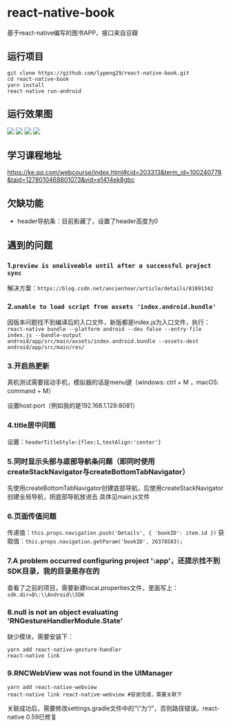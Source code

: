 # react-native-book
基于react-native编写的图书APP，接口来自豆瓣

## 运行项目
```
git clone https://github.com/lypeng29/react-native-book.git
cd react-native-book
yarn install
react-native run-android
```
## 运行效果图
![](http://img.lypeng.com/git/2019030801.jpg)
![](http://img.lypeng.com/git/2019030802.jpg)
![](http://img.lypeng.com/git/2019031202.jpg)
![](http://img.lypeng.com/git/2019031201.jpg)

## 学习课程地址
https://ke.qq.com/webcourse/index.html#cid=203313&term_id=100240778&taid=1278010468801073&vid=e1414ek8gbc

## 欠缺功能
- header导航条：目前影藏了，设置了header高度为0

## 遇到的问题
### 1.`preview is unaliveable until after a successful project sync`
解决方案：`https://blog.csdn.net/ancientear/article/details/81091342`

### 2.`unable to load script from assets 'index.android.bundle'`
因版本问题找不到编译后的入口文件，新版都是index.js为入口文件，执行：`react-native bundle --platform android --dev false --entry-file index.js --bundle-output android/app/src/main/assets/index.android.bundle --assets-dest android/app/src/main/res/`

### 3.开启热更新

真机测试需要摇动手机，模拟器的话是menu键（windows: ctrl + M ，macOS: command + M）

设置host:port（例如我的是192.168.1.129:8081）

### 4.title居中问题
设置：`headerTitleStyle:{flex:1,textAlign:'center'}`

### 5.同时显示头部与底部导航条问题（即同时使用createStackNavigator与createBottomTabNavigator）
先使用createBottomTabNavigator创建底部导航，后使用createStackNavigator创建全局导航，把底部导航放进去
具体见main.js文件

### 6.页面传值问题
传递值：`this.props.navigation.push('Details', { 'bookID': item.id })`
获取值：`this.props.navigation.getParam('bookID', 26378583);`

### 7.A problem occurred configuring project ':app'，还提示找不到SDK目录，我的目录是存在的
查看了之前的项目，需要新建local.properties文件，里面写上：`sdk.dir=D\:\\Android\\SDK`

### 8.null is not an object evaluating 'RNGestureHandlerModule.State'
缺少模块，需要安装下：
```
yarn add react-native-gesture-handler
react-native link
```

### 9.RNCWebView was not found in the UIManager
```
yarn add react-native-webview
react-native link react-native-webview #安装完成，需要关联下
```
关联成功后，需要修改settings.gradle文件中的“\”为“/”，否则路径错误。react-native 0.59已修复
